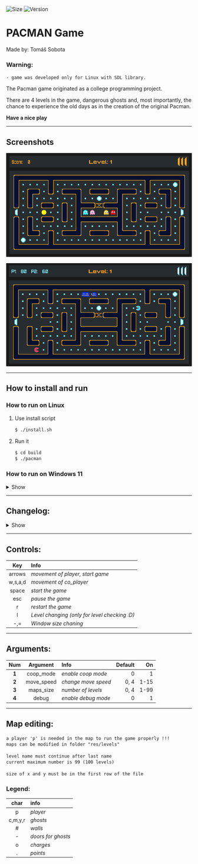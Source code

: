 ![Size](https://img.shields.io/github/repo-size/sobotat/Pacman?style=for-the-badge)
![Version](https://img.shields.io/github/v/release/sobotat/Pacman?style=for-the-badge)

# PACMAN Game
Made by: Tomáš Sobota

### Warning:
    - game was developed only for Linux with SDL library.


The Pacman game originated as a college programming project.

There are 4 levels in the game, dangerous ghosts and, most importantly, the chance to experience the old days as in the creation of the original Pacman.

**Have a nice play**

---

## Screenshots
![Game](/art/pacman_art_v1.2_1.png)

![GameCoop](/art/pacman_art_v1.2_2.png)

---

## How to install and run
### How to run on Linux
1. Use install script
    ```bash
    $ ./install.sh
    ```
2. Run it
    ```bash
    $ cd build
    $ ./pacman
    ```

### How to run on Windows 11
<details>
<summary>Show</summary>

1. Install **wsl** in Powershell
    ```bash
    C:\> wsl --install
    ```

2. Install **Ubuntu**
   ```bash
   C:\> wsl --install -d Ubuntu
   ```

3. Run **wsl**, after that you will have full Ubuntu terminal
   ```bash
   C:\> wsl
   ```
</details>

---

## Changelog:
<details>    
<summary>Show</summary>

    - v1.0
        - dropping the full version of the game
    - v1.1 
        - coop was added
        - new Pacman textures to distinguish 2 players
    - v1.1.1 
        - coop score was added
        - score of killing ghosts divided into players
        - added coop score to hud
    - v1.2
        - design overhaul
        - added new maps
    - v1.2.1
        - added install script
    - v1.2.2
        - added Start, Win, Dead screen
        - added Window Scale (using with - and =)
        - added new map
        - improved player movement
        - fixed player stucking after dead
        - fixed locating player in level

</details>

---

## Controls:
|Key     |Info                                         |
|:------:|:--------------------------------------------|
|arrows  |*movement of player, start game*             |
|w,s,a,d |*movement of co_player*                      |
|space   |*start the game*                             |
|esc     |*pause the game*                             |
|r       |*restart the game*                           |
|l       |*Level changing (only for level checking :D)*|
|-,=     |*Window size chaning*                        |

---

## Arguments:
|Num|Argument     |Info                 |Default |On  |
|:---:|:---------:|:--------------------|-------:|---:|
|**1**|coop_mode  |*enable coop mode*   |0       |1   |
|**2**|move_speed |*change move speed*  |0, 4    |1-15|
|**3**|maps_size  |*number of levels*   |0, 4    |1-99|
|**4**|debug      |*enable debug mode*  |0       |1   |

---

## Map editing:
    a player 'p' is needed in the map to run the game properly !!!
    maps can be modified in folder "res/levels"
    
    level name must continue after last name
    current maximum number is 99 (100 levels)

    size of x and y must be in the first row of the file

### Legend: 
|char   |info                 |
|:-----:|:--------------------|
|p      |*player*             |
|c,m,y,r|*ghosts*             |
|#      |*walls*              |
|-      |*doors for ghosts*   |
|o      |*charges*            |
|.      |*points*             |
